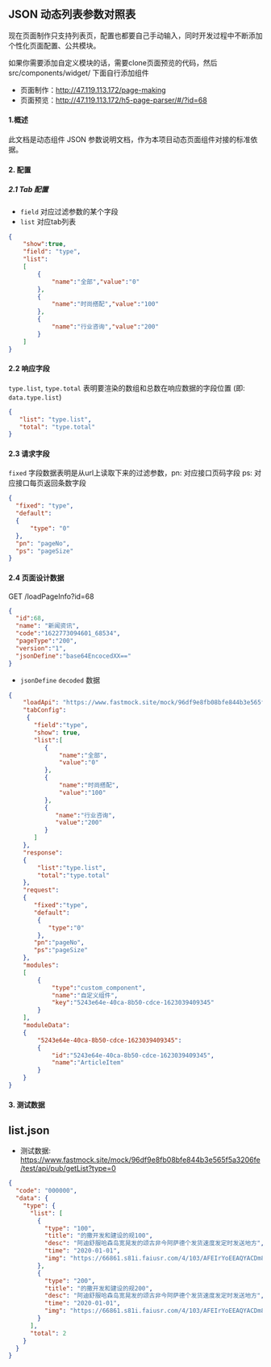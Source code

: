 ## JSON 动态列表参数对照表
现在页面制作只支持列表页，配置也都要自己手动输入，同时开发过程中不断添加个性化页面配置、公共模块。
>
如果你需要添加自定义模块的话，需要clone页面预览的代码，然后src/components/widget/ 下面自行添加组件
>
- 页面制作：http://47.119.113.172/page-making
- 页面预览：http://47.119.113.172/h5-page-parser/#/?id=68

#### 1.概述

此文档是动态组件 JSON 参数说明文档，作为本项目动态页面组件对接的标准依据。

#### 2. 配置

##### 2.1 Tab 配置
- `field` 对应过滤参数的某个字段
- `list` 对应tab列表
>
```json
{
    "show":true,
    "field": "type",
    "list":
    [
        {
            "name":"全部","value":"0"
        },
        {
            "name":"时尚搭配","value":"100"
        },
        {
            "name":"行业咨询","value":"200"
        }
    ]
}
```


#### 2.2 响应字段
`type.list`, `type.total` 表明要渲染的数组和总数在响应数据的字段位置 (即: `data.type.list`)
```json
{
   "list": "type.list",
   "total": "type.total"
}
```

#### 2.3 请求字段
`fixed` 字段数据表明是从url上读取下来的过滤参数，pn: 对应接口页码字段 ps: 对应接口每页返回条数字段
```json
{
  "fixed": "type",
  "default": 
  {
      "type": "0"
  },
  "pn": "pageNo",
  "ps": "pageSize"
}
```

#### 2.4 页面设计数据
GET /loadPageInfo?id=68
```json
{
  "id":68,
  "name": "新闻资讯",
  "code":"1622773094601_68534",
  "pageType":"200",
  "version":"1", 
  "jsonDefine":"base64EncocedXX=="
}
```

- `jsonDefine` `decoded` 数据
```json
{
    "loadApi": "https://www.fastmock.site/mock/96df9e8fb08bfe844b3e565f5a3206fe/test/api/pub/getList",
    "tabConfig":
     {
       "field":"type",
       "show": true,
       "list":[
          {
              "name":"全部",
              "value":"0"
          },
          {
              "name":"时尚搭配",
              "value":"100"
          },
          {
             "name":"行业咨询",
             "value":"200"
          }
       ]
    },
    "response":
    {
        "list":"type.list",
        "total":"type.total"
    },
    "request":
    {
       "fixed":"type",
       "default":
        {
           "type":"0"
        },
       "pn":"pageNo",
       "ps":"pageSize"
    },
    "modules":
    [
        {
            "type":"custom_component",
            "name":"自定义组件",
            "key":"5243e64e-40ca-8b50-cdce-1623039409345"
        }
    ],
    "moduleData":
    {
        "5243e64e-40ca-8b50-cdce-1623039409345":
        {
            "id":"5243e64e-40ca-8b50-cdce-1623039409345",
            "name":"ArticleItem"
        }
    }
}
```

#### 3. 测试数据

## list.json
- 测试数据: https://www.fastmock.site/mock/96df9e8fb08bfe844b3e565f5a3206fe/test/api/pub/getList?type=0
```json
{
  "code": "000000",
  "data": {
    "type": {
      "list": [
        {
          "type": "100",
          "title": "的撒开发和建设的规100",
          "desc": "阿迪舒服哈森岛宽晃发的颂古非今阿萨德个发货速度发定时发送地方",
          "time": "2020-01-01",
          "img": "https://66861.s81i.faiusr.com/4/103/AFEIrYoEEAQYACDm84HWBSiN0KWQAjCKAjjHAUBn.png"
        },
        {
          "type": "200",
          "title": "的撒开发和建设的规200",
          "desc": "阿迪舒服哈森岛宽晃发的颂古非今阿萨德个发货速度发定时发送地方",
          "time": "2020-01-01",
          "img": "https://66861.s81i.faiusr.com/4/103/AFEIrYoEEAQYACDm84HWBSiN0KWQAjCKAjjHAUBn.png"
        }
      ],
      "total": 2
    }
  }
}
```

